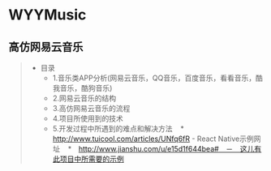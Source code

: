 # WYYMusic
## 高仿网易云音乐

> * 目录
>    * 1.音乐类APP分析(网易云音乐，QQ音乐，百度音乐，看看音乐，酷我音乐，酷狗音乐)
>    * 2.网易云音乐的结构
>    * 3.高仿网易云音乐的流程
>    * 4.项目所使用到的技术
>    * 5.开发过程中所遇到的难点和解决方法
>    * http://www.tuicool.com/articles/UNfq6fR  - React Native示例网址
>    *　http://www.jianshu.com/u/e15d1f644bea#　－　这儿有此项目中所需要的示例
